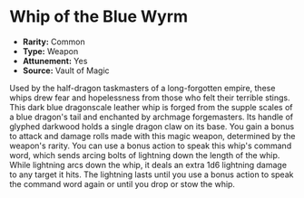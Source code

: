 # Whip of the Blue Wyrm

- **Rarity:** Common
- **Type:** Weapon
- **Attunement:** Yes
- **Source:** Vault of Magic

Used by the half-dragon taskmasters of a long-forgotten empire, these whips drew fear and hopelessness from those who felt their terrible stings. This dark blue dragonscale leather whip is forged from the supple scales of a blue dragon's tail and enchanted by archmage forgemasters. Its handle of glyphed darkwood holds a single dragon claw on its base. You gain a bonus to attack and damage rolls made with this magic weapon, determined by the weapon's rarity. You can use a bonus action to speak this whip's command word, which sends arcing bolts of lightning down the length of the whip. While lightning arcs down the whip, it deals an extra 1d6 lightning damage to any target it hits. The lightning lasts until you use a bonus action to speak the command word again or until you drop or stow the whip.

